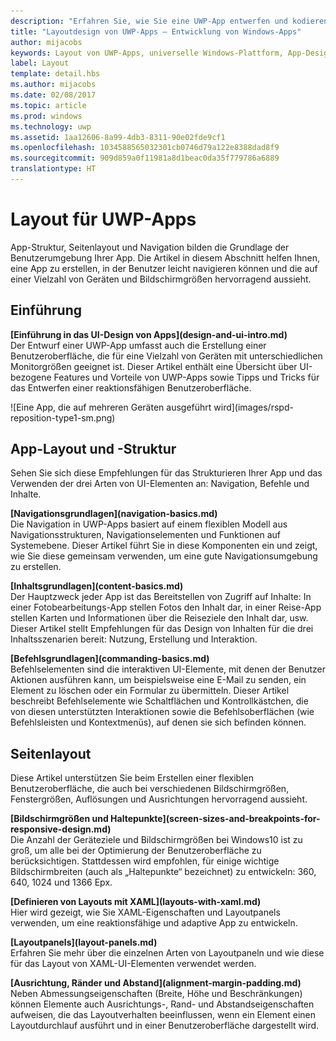 ```yaml
---
description: "Erfahren Sie, wie Sie eine UWP-App entwerfen und kodieren, die eine einfache Navigation besitzt und auf vielen Geräten und Bildschirmen verschiedener Größen großartig aussieht."
title: "Layoutdesign von UWP-Apps – Entwicklung von Windows-Apps"
author: mijacobs
keywords: Layout von UWP-Apps, universelle Windows-Plattform, App-Design, Schnittstelle
label: Layout
template: detail.hbs
ms.author: mijacobs
ms.date: 02/08/2017
ms.topic: article
ms.prod: windows
ms.technology: uwp
ms.assetid: 1aa12606-8a99-4db3-8311-90e02fde9cf1
ms.openlocfilehash: 1034588565032301cb0746d79a122e8388dad8f9
ms.sourcegitcommit: 909d859a0f11981a8d1beac0da35f779786a6889
translationtype: HT
---
```

# <a name="layout-for-uwp-apps"></a>Layout für UWP-Apps
<link rel="stylesheet" href="https://az835927.vo.msecnd.net/sites/uwp/Resources/css/custom.css"> 


App-Struktur, Seitenlayout und Navigation bilden die Grundlage der Benutzerumgebung Ihrer App. Die Artikel in diesem Abschnitt helfen Ihnen, eine App zu erstellen, in der Benutzer leicht navigieren können und die auf einer Vielzahl von Geräten und Bildschirmgrößen hervorragend aussieht.

## <a name="intro"></a>Einführung

<div class="side-by-side">
<div class="side-by-side-content">
  <div class="side-by-side-content-left">
  <p><b>[Einführung in das UI-Design von Apps](design-and-ui-intro.md)</b><br />
Der Entwurf einer UWP-App umfasst auch die Erstellung einer Benutzeroberfläche, die für eine Vielzahl von Geräten mit unterschiedlichen Monitorgrößen geeignet ist. Dieser Artikel enthält eine Übersicht über UI-bezogene Features und Vorteile von UWP-Apps sowie Tipps und Tricks für das Entwerfen einer reaktionsfähigen Benutzeroberfläche. </p>
  </div>
  <div class="side-by-side-content-right">
    ![Eine App, die auf mehreren Geräten ausgeführt wird](images/rspd-reposition-type1-sm.png)
  </div>
</div>
</div>

## <a name="app-layout-and-structure"></a>App-Layout und -Struktur
Sehen Sie sich diese Empfehlungen für das Strukturieren Ihrer App und das Verwenden der drei Arten von UI-Elementen an: Navigation, Befehle und Inhalte.

<div class="side-by-side">
<div class="side-by-side-content">
  <div class="side-by-side-content-left">
<p>
<b>[Navigationsgrundlagen](navigation-basics.md)</b><br/>
Die Navigation in UWP-Apps basiert auf einem flexiblen Modell aus Navigationsstrukturen, Navigationselementen und Funktionen auf Systemebene. Dieser Artikel führt Sie in diese Komponenten ein und zeigt, wie Sie diese gemeinsam verwenden, um eine gute Navigationsumgebung zu erstellen.
</p>
<p>
<b>[Inhaltsgrundlagen](content-basics.md)</b><br/>
Der Hauptzweck jeder App ist das Bereitstellen von Zugriff auf Inhalte: In einer Fotobearbeitungs-App stellen Fotos den Inhalt dar, in einer Reise-App stellen Karten und Informationen über die Reiseziele den Inhalt dar, usw. Dieser Artikel stellt Empfehlungen für das Design von Inhalten für die drei Inhaltsszenarien bereit: Nutzung, Erstellung und Interaktion.
</p> 
  </div>
  <div class="side-by-side-content-right">
<p><b>[Befehlsgrundlagen](commanding-basics.md)</b> <br />
Befehlselementen sind die interaktiven UI-Elemente, mit denen der Benutzer Aktionen ausführen kann, um beispielsweise eine E-Mail zu senden, ein Element zu löschen oder ein Formular zu übermitteln. Dieser Artikel beschreibt Befehlselemente wie Schaltflächen und Kontrollkästchen, die von diesen unterstützten Interaktionen sowie die Befehlsoberflächen (wie Befehlsleisten und Kontextmenüs), auf denen sie sich befinden können.</p>
  </div>
</div>
</div>

## <a name="page-layout"></a>Seitenlayout 
Diese Artikel unterstützen Sie beim Erstellen einer flexiblen Benutzeroberfläche, die auch bei verschiedenen Bildschirmgrößen, Fenstergrößen, Auflösungen und Ausrichtungen hervorragend aussieht. 


<div class="side-by-side">
<div class="side-by-side-content">
  <div class="side-by-side-content-left">
   <p><b>[Bildschirmgrößen und Haltepunkte](screen-sizes-and-breakpoints-for-responsive-design.md)</b><br/>
Die Anzahl der Geräteziele und Bildschirmgrößen bei Windows10 ist zu groß, um alle bei der Optimierung der Benutzeroberfläche zu berücksichtigen. Stattdessen wird empfohlen, für einige wichtige Bildschirmbreiten (auch als „Haltepunkte“ bezeichnet) zu entwickeln: 360, 640, 1024 und 1366 Epx.</p>
  </div>
  <div class="side-by-side-content-right">
 <p><b>[Definieren von Layouts mit XAML](layouts-with-xaml.md)</b> <br/>
Hier wird gezeigt, wie Sie XAML-Eigenschaften und Layoutpanels verwenden, um eine reaktionsfähige und adaptive App zu entwickeln.</p>
  </div>
</div>
</div>
<div class="side-by-side">
<div class="side-by-side-content">
  <div class="side-by-side-content-left">
   <p><b>[Layoutpanels](layout-panels.md)</b> <br />
Erfahren Sie mehr über die einzelnen Arten von Layoutpaneln und wie diese für das Layout von XAML-UI-Elementen verwendet werden.</p>
  </div>
  <div class="side-by-side-content-right">
 <p><b>[Ausrichtung, Ränder und Abstand](alignment-margin-padding.md)</b> <br />
Neben Abmessungseigenschaften (Breite, Höhe und Beschränkungen) können Elemente auch Ausrichtungs-, Rand- und Abstandseigenschaften aufweisen, die das Layoutverhalten beeinflussen, wenn ein Element einen Layoutdurchlauf ausführt und in einer Benutzeroberfläche dargestellt wird.</p> 
  </div>
</div>
</div>



